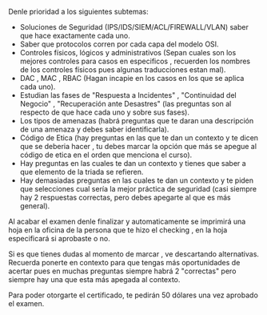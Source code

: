 Denle prioridad a los siguientes subtemas:

- Soluciones de Seguridad (IPS/IDS/SIEM/ACL/FIREWALL/VLAN) saber que hace exactamente cada uno.
- Saber que protocolos corren por cada capa del modelo OSI.
- Controles físicos, lógicos y administrativos (Sepan cuales son los mejores controles para casos en especificos , recuerden los nombres de los controles físicos pues algunas traducciones estan mal).
- DAC , MAC , RBAC (Hagan incapie en los casos en los que se aplica cada uno).
- Estudian las fases de "Respuesta a Incidentes" , "Continuidad del Negocio" , "Recuperación ante Desastres" (las preguntas son al respecto de que hace cada uno y sobre sus fases).
- Los tipos de amenazas (habrá preguntas que te daran una descripción de una amenaza y debes saber identificarla).
- Código de Etica (hay preguntas en las que te dan un contexto y te dicen que se deberia hacer , tu debes marcar la opción que más se apegue al código de etica en el orden que menciona el curso).
- Hay preguntas en las cuales te dan un contexto y tienes que saber a que elemento de la triada se refieren.
- Hay demasiadas preguntas en las cuales te dan un contexto y te piden que selecciones cual sería la mejor práctica de seguridad (casi siempre hay 2 respuestas correctas, pero debes apegarte al que es más general).

Al acabar el examen denle finalizar y automaticamente se imprimirá una hoja en la oficina de la persona que te hizo el checking , en la hoja especificará si aprobaste o no.

Si es que tienes dudas al momento de marcar , ve descartando alternativas.
Recuerda ponerte en contexto para que tengas más oportunidades de acertar pues en muchas preguntas siempre habrá 2 "correctas" pero siempre hay una que esta más apegada al contexto.

Para poder otorgarte el certificado, te pedirán 50 dólares una vez aprobado el examen.

